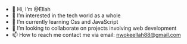 - 👋 Hi, I’m @Ellah
- 👀 I’m interested in the tech world as a whole
- 🌱 I’m currently learning Css and JavaScript 
- 💞️ I’m looking to collaborate on projects involving web development 
- 📫 How to reach me contact me via email: nwokeellah88@gmail.com

<!---
Ellah/Ellah is a ✨ special ✨ repository because its `README.md` (this file) appears on your GitHub profile.
You can click the Preview link to take a look at your changes.
--->
